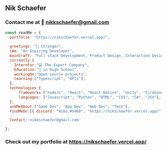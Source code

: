 ## Nik Schaefer
### Contact me at 📧  nikkschaefer@gmail.com
```js
const readMe = {
  portfolio: "https://nikschaefer.vercel.app/",
  
  greetings: "👋 Stranger",
  iAm: "An Aspiring Developer",
  mainCraft: "Full stack Development, Product Design, Interaction Design",
  currently:{
    InternFor:"💻 The Esport Company",
    Education:"🏫 in High School",
    workingOn:"Open source projects",
    learning:["Typescript", "APIs"],
  },
  technologies:{
      frameworks:["nodeJs", "React", "React Native", "Unity", "Firebase"],
      languages: ["Javascript", "Python", "HTML", "CSS", "C#", "JSX"],
  },
  askMeAbout:["Game Dev", "App Dev", "Web Dev", "Tech"],
  findMeOn:[{ discord: "Niko.#5460", "https://nikschaefer.vercel.app/" }],

  Contact:'nikkschaefer@gmail.com'

};
```

### Check out my portfolio at https://nikschaefer.vercel.app/
